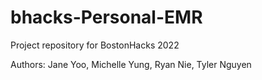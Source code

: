 # bhacks-Personal-EMR
Project repository for BostonHacks 2022

Authors: Jane Yoo, Michelle Yung, Ryan Nie, Tyler Nguyen
